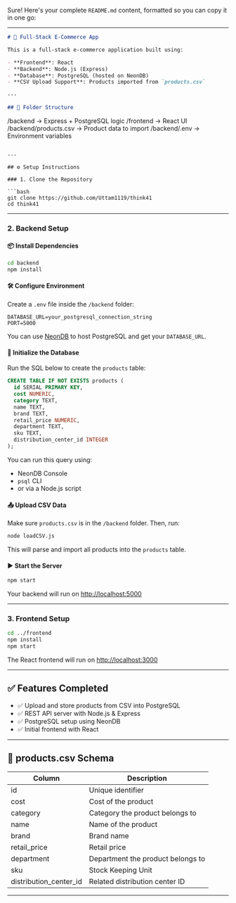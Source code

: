 Sure! Here's your complete `README.md` content, formatted so you can copy it in one go:

---

```markdown
# 🛒 Full-Stack E-Commerce App

This is a full-stack e-commerce application built using:

- **Frontend**: React
- **Backend**: Node.js (Express)
- **Database**: PostgreSQL (hosted on NeonDB)
- **CSV Upload Support**: Products imported from `products.csv`

---

## 📁 Folder Structure

```

/backend         → Express + PostgreSQL logic
/frontend        → React UI
/backend/products.csv    → Product data to import
/backend/.env            → Environment variables

````

---

## ⚙️ Setup Instructions

### 1. Clone the Repository

```bash
git clone https://github.com/Uttam1119/think41
cd think41
````

---

### 2. Backend Setup

#### 📦 Install Dependencies

```bash
cd backend
npm install
```

#### 🛠️ Configure Environment

Create a `.env` file inside the `/backend` folder:

```env
DATABASE_URL=your_postgresql_connection_string
PORT=5000
```

You can use [NeonDB](https://neon.tech/) to host PostgreSQL and get your `DATABASE_URL`.

#### 🧬 Initialize the Database

Run the SQL below to create the `products` table:

```sql
CREATE TABLE IF NOT EXISTS products (
  id SERIAL PRIMARY KEY,
  cost NUMERIC,
  category TEXT,
  name TEXT,
  brand TEXT,
  retail_price NUMERIC,
  department TEXT,
  sku TEXT,
  distribution_center_id INTEGER
);
```

You can run this query using:

* NeonDB Console
* `psql` CLI
* or via a Node.js script

#### 📤 Upload CSV Data

Make sure `products.csv` is in the `/backend` folder. Then, run:

```bash
node loadCSV.js
```

This will parse and import all products into the `products` table.

#### ▶️ Start the Server

```bash
npm start
```

Your backend will run on [http://localhost:5000](http://localhost:5000)

---

### 3. Frontend Setup

```bash
cd ../frontend
npm install
npm start
```

The React frontend will run on [http://localhost:3000](http://localhost:3000)

---

## ✅ Features Completed

* ✅ Upload and store products from CSV into PostgreSQL
* ✅ REST API server with Node.js & Express
* ✅ PostgreSQL setup using NeonDB
* ✅ Initial frontend with React

---

## 📄 products.csv Schema

| Column                   | Description                       |
| ------------------------ | --------------------------------- |
| id                       | Unique identifier                 |
| cost                     | Cost of the product               |
| category                 | Category the product belongs to   |
| name                     | Name of the product               |
| brand                    | Brand name                        |
| retail\_price            | Retail price                      |
| department               | Department the product belongs to |
| sku                      | Stock Keeping Unit                |
| distribution\_center\_id | Related distribution center ID    |

---
